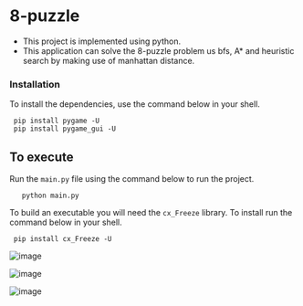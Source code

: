 # 8-puzzle
- This project is implemented using python.
- This application can solve the 8-puzzle problem us bfs, A* and heuristic search by making use of manhattan distance.
### Installation

To install the dependencies, use the command below in your shell.

```shell
 pip install pygame -U
 pip install pygame_gui -U
```


## To execute

Run the `main.py` file using the command below to run the project.

```shell
   python main.py
```

To build an executable you will need the `cx_Freeze` library. To install run the command below in your shell.

```shell
 pip install cx_Freeze -U
```


![image](https://user-images.githubusercontent.com/94275810/228770172-b6fa654e-8a68-41f6-aa8e-7c431b55bc32.png)

![image](https://user-images.githubusercontent.com/94275810/228770204-6a644697-23f3-4432-b6c7-e1d0ee375314.png)

![image](https://user-images.githubusercontent.com/94275810/228770242-d6bc84a0-85c7-4429-b641-235c12e9dfb8.png)

